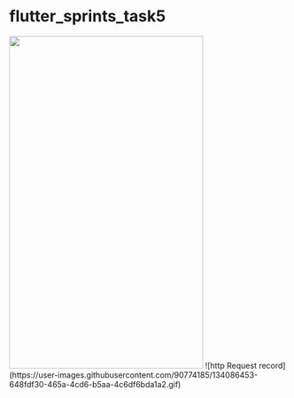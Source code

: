 # flutter_sprints_task5
<image src='https://user-images.githubusercontent.com/90774185/134086453-648fdf30-465a-4cd6-b5aa-4c6df6bda1a2.gif' width='350' height='600'>
![http Request record](https://user-images.githubusercontent.com/90774185/134086453-648fdf30-465a-4cd6-b5aa-4c6df6bda1a2.gif)

